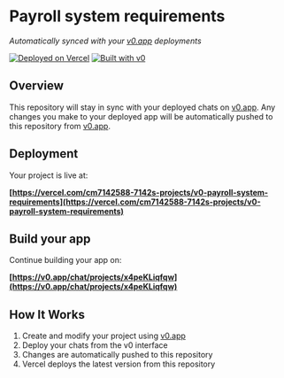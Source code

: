 # Payroll system requirements

*Automatically synced with your [v0.app](https://v0.app) deployments*

[![Deployed on Vercel](https://img.shields.io/badge/Deployed%20on-Vercel-black?style=for-the-badge&logo=vercel)](https://vercel.com/cm7142588-7142s-projects/v0-payroll-system-requirements)
[![Built with v0](https://img.shields.io/badge/Built%20with-v0.app-black?style=for-the-badge)](https://v0.app/chat/projects/x4peKLiqfqw)

## Overview

This repository will stay in sync with your deployed chats on [v0.app](https://v0.app).
Any changes you make to your deployed app will be automatically pushed to this repository from [v0.app](https://v0.app).

## Deployment

Your project is live at:

**[https://vercel.com/cm7142588-7142s-projects/v0-payroll-system-requirements](https://vercel.com/cm7142588-7142s-projects/v0-payroll-system-requirements)**

## Build your app

Continue building your app on:

**[https://v0.app/chat/projects/x4peKLiqfqw](https://v0.app/chat/projects/x4peKLiqfqw)**

## How It Works

1. Create and modify your project using [v0.app](https://v0.app)
2. Deploy your chats from the v0 interface
3. Changes are automatically pushed to this repository
4. Vercel deploys the latest version from this repository
